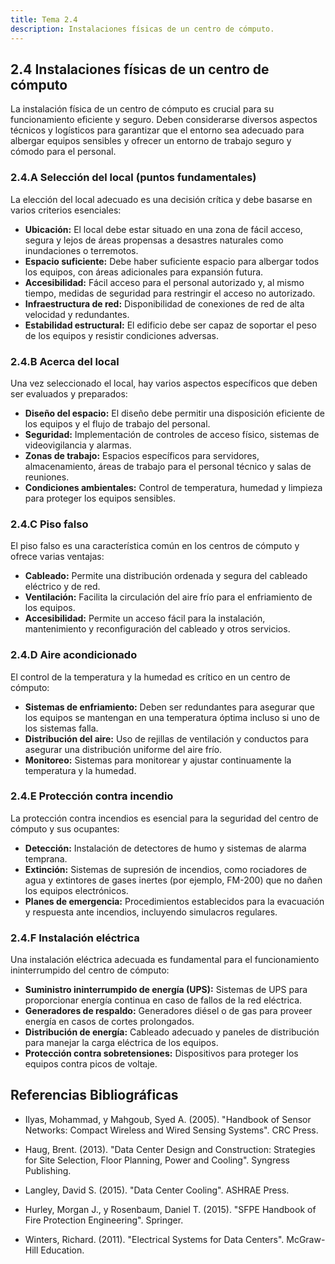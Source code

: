 ```yaml
---
title: Tema 2.4
description: Instalaciones físicas de un centro de cómputo.
---
```

## 2.4 Instalaciones físicas de un centro de cómputo

La instalación física de un centro de cómputo es crucial para su funcionamiento eficiente y seguro. Deben considerarse diversos aspectos técnicos y logísticos para garantizar que el entorno sea adecuado para albergar equipos sensibles y ofrecer un entorno de trabajo seguro y cómodo para el personal.

### 2.4.A Selección del local (puntos fundamentales)

La elección del local adecuado es una decisión crítica y debe basarse en varios criterios esenciales:

- **Ubicación:** El local debe estar situado en una zona de fácil acceso, segura y lejos de áreas propensas a desastres naturales como inundaciones o terremotos.
- **Espacio suficiente:** Debe haber suficiente espacio para albergar todos los equipos, con áreas adicionales para expansión futura.
- **Accesibilidad:** Fácil acceso para el personal autorizado y, al mismo tiempo, medidas de seguridad para restringir el acceso no autorizado.
- **Infraestructura de red:** Disponibilidad de conexiones de red de alta velocidad y redundantes.
- **Estabilidad estructural:** El edificio debe ser capaz de soportar
el peso de los equipos y resistir condiciones adversas.

### 2.4.B Acerca del local

Una vez seleccionado el local, hay varios aspectos específicos que deben ser evaluados y preparados:

- **Diseño del espacio:** El diseño debe permitir una disposición eficiente de los equipos y el flujo de trabajo del personal.
- **Seguridad:** Implementación de controles de acceso físico, sistemas de videovigilancia y alarmas.
- **Zonas de trabajo:** Espacios específicos para servidores, almacenamiento, áreas de trabajo para el personal técnico y salas de reuniones.
- **Condiciones ambientales:** Control de temperatura, humedad y limpieza para proteger los equipos sensibles.

### 2.4.C Piso falso

El piso falso es una característica común en los centros de cómputo y ofrece varias ventajas:

- **Cableado:** Permite una distribución ordenada y segura del cableado eléctrico y de red.
- **Ventilación:** Facilita la circulación del aire frío para el enfriamiento de los equipos.
- **Accesibilidad:** Permite un acceso fácil para la instalación, mantenimiento y reconfiguración del cableado y otros servicios.

### 2.4.D Aire acondicionado

El control de la temperatura y la humedad es crítico en un centro de cómputo:

- **Sistemas de enfriamiento:** Deben ser redundantes para asegurar que los equipos se mantengan en una temperatura óptima incluso si uno de los sistemas falla.
- **Distribución del aire:** Uso de rejillas de ventilación y conductos para asegurar una distribución uniforme del aire frío.
- **Monitoreo:** Sistemas para monitorear y ajustar continuamente la temperatura y la humedad.

### 2.4.E Protección contra incendio

La protección contra incendios es esencial para la seguridad del centro de cómputo y sus ocupantes:

- **Detección:** Instalación de detectores de humo y sistemas de alarma temprana.
- **Extinción:** Sistemas de supresión de incendios, como rociadores de agua y extintores de gases inertes (por ejemplo, FM-200) que no dañen los equipos electrónicos.
- **Planes de emergencia:** Procedimientos establecidos para la evacuación y respuesta ante incendios, incluyendo simulacros regulares.

### 2.4.F Instalación eléctrica

Una instalación eléctrica adecuada es fundamental para el funcionamiento ininterrumpido del centro de cómputo:

- **Suministro ininterrumpido de energía (UPS):** Sistemas de UPS para proporcionar energía continua en caso de fallos de la red eléctrica.
- **Generadores de respaldo:** Generadores diésel o de gas para proveer energía en casos de cortes prolongados.
- **Distribución de energía:** Cableado adecuado y paneles de distribución para manejar la carga eléctrica de los equipos.
- **Protección contra sobretensiones:** Dispositivos para proteger los equipos contra picos de voltaje.

## Referencias Bibliográficas

- Ilyas, Mohammad, y Mahgoub, Syed A. (2005). "Handbook of Sensor Networks: Compact Wireless and Wired Sensing Systems". CRC Press.

- Haug, Brent. (2013). "Data Center Design and Construction: Strategies for Site Selection, Floor Planning, Power and Cooling". Syngress Publishing.

- Langley, David S. (2015). "Data Center Cooling". ASHRAE Press.

- Hurley, Morgan J., y Rosenbaum, Daniel T. (2015). "SFPE Handbook of Fire Protection Engineering". Springer.

- Winters, Richard. (2011). "Electrical Systems for Data Centers". McGraw-Hill Education.